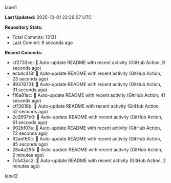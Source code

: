 
label1 
<!-- ACTIVITY_START -->
**Last Updated:** 2025-10-01 22:29:07 UTC

**Repository Stats:**
- Total Commits: 13131
- Last Commit: 9 seconds ago

**Recent Commits:**
- cf2733ce: 🤖 Auto-update README with recent activity (GitHub Action, 9 seconds ago)
- ecbdc418: 🤖 Auto-update README with recent activity (GitHub Action, 23 seconds ago)
- 99376731: 🤖 Auto-update README with recent activity (GitHub Action, 31 seconds ago)
- f16a81ac: 🤖 Auto-update README with recent activity (GitHub Action, 41 seconds ago)
- cf13618b: 🤖 Auto-update README with recent activity (GitHub Action, 52 seconds ago)
- 2c2697b0: 🤖 Auto-update README with recent activity (GitHub Action, 61 seconds ago)
- 902bf07a: 🤖 Auto-update README with recent activity (GitHub Action, 72 seconds ago)
- 82aef60c: 🤖 Auto-update README with recent activity (GitHub Action, 85 seconds ago)
- 28a4a295: 🤖 Auto-update README with recent activity (GitHub Action, 2 minutes ago)
- 7c543cc2: 🤖 Auto-update README with recent activity (GitHub Action, 2 minutes ago)
<!-- ACTIVITY_END -->

label2
